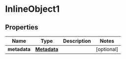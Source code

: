 

# InlineObject1


## Properties

Name | Type | Description | Notes
------------ | ------------- | ------------- | -------------
**metadata** | [**Metadata**](Metadata.md) |  |  [optional]




